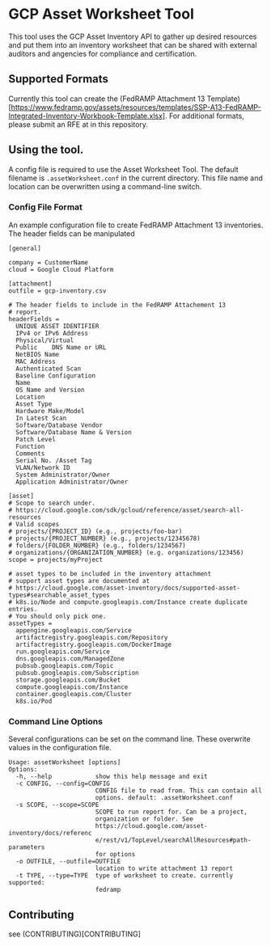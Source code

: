 # GCP Asset Worksheet Tool

This tool uses the GCP Asset Inventory API to gather up desired resources and put them into an inventory worksheet that can be shared with external auditors and angencies for compliance and certification. 

## Supported Formats

Currently this tool can create the (FedRAMP Attachment 13 Template)[https://www.fedramp.gov/assets/resources/templates/SSP-A13-FedRAMP-Integrated-Inventory-Workbook-Template.xlsx]. For additional formats, please submit an RFE at in this repository. 

## Using the tool. 

A config file is required to use the Asset Worksheet Tool. The default filename is `.assetWorksheet.conf` in the current directory. This file name and location can be overwritten using a command-line switch. 

### Config File Format

An example configuration file to create FedRAMP Attachment 13 inventories. The header fields can be manipulated  

```
[general]

company = CustomerName
cloud = Google Cloud Platform

[attachment]
outfile = gcp-inventory.csv

# The header fields to include in the FedRAMP Attachement 13
# report.
headerFields = 
  UNIQUE ASSET IDENTIFIER
  IPv4 or IPv6 Address	
  Physical/Virtual	
  Public	DNS Name or URL	
  NetBIOS Name	
  MAC Address	
  Authenticated Scan	
  Baseline Configuration 
  Name	
  OS Name and Version	
  Location	
  Asset Type	
  Hardware Make/Model	
  In Latest Scan	
  Software/Database Vendor	
  Software/Database Name & Version	
  Patch Level	
  Function	
  Comments	
  Serial No. /Asset Tag	
  VLAN/Network ID	
  System Administrator/Owner	
  Application Administrator/Owner

[asset]
# Scope to search under. 
# https://cloud.google.com/sdk/gcloud/reference/asset/search-all-resources
# Valid scopes
# projects/{PROJECT_ID} (e.g., projects/foo-bar)
# projects/{PROJECT_NUMBER} (e.g., projects/12345678)
# folders/{FOLDER_NUMBER} (e.g., folders/1234567)
# organizations/{ORGANIZATION_NUMBER} (e.g. organizations/123456)
scope = projects/myProject

# asset types to be included in the inventory attachment
# support asset types are documented at 
# https://cloud.google.com/asset-inventory/docs/supported-asset-types#searchable_asset_types
# k8s.io/Node and compute.googleapis.com/Instance create duplicate entries. 
# You should only pick one.
assetTypes = 
  appengine.googleapis.com/Service
  artifactregistry.googleapis.com/Repository	
  artifactregistry.googleapis.com/DockerImage
  run.googleapis.com/Service
  dns.googleapis.com/ManagedZone
  pubsub.googleapis.com/Topic
  pubsub.googleapis.com/Subscription
  storage.googleapis.com/Bucket
  compute.googleapis.com/Instance
  container.googleapis.com/Cluster
  k8s.io/Pod
```

### Command Line Options 

Several configurations can be set on the command line. These overwrite values in the configuration file. 

```
Usage: assetWorksheet [options]
Options:
  -h, --help            show this help message and exit
  -c CONFIG, --config=CONFIG
                        CONFIG file to read from. This can contain all
                        options. default: .assetWorksheet.conf
  -s SCOPE, --scope=SCOPE
                        SCOPE to run report for. Can be a project,
                        organization or folder. See
                        https://cloud.google.com/asset-inventory/docs/referenc
                        e/rest/v1/TopLevel/searchAllResources#path-parameters
                        for options
  -o OUTFILE, --outfile=OUTFILE
                        location to write attachment 13 report
  -t TYPE, --type=TYPE  type of worksheet to create. currently supported:
                        fedramp
```

## Contributing 

see (CONTRIBUTING)[CONTRIBUTING]